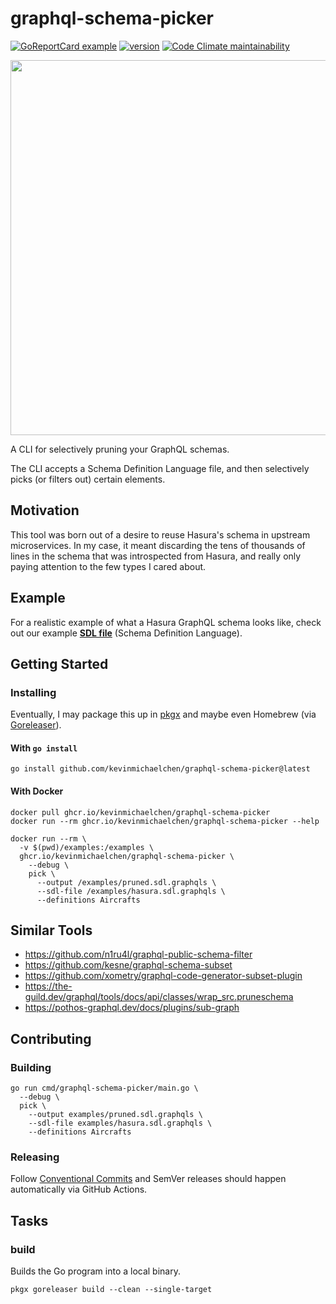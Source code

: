 # graphql-schema-picker

[![GoReportCard example](https://goreportcard.com/badge/github.com/kevinmichaelchen/graphql-schema-picker)](https://goreportcard.com/report/github.com/kevinmichaelchen/graphql-schema-picker)
[![version](https://img.shields.io/github/v/release/kevinmichaelchen/graphql-schema-picker?include_prereleases&label=latest&logo=ferrari)](https://github.com/kevinmichaelchen/graphql-schema-picker/releases/latest)
[![Code Climate maintainability](https://img.shields.io/codeclimate/maintainability/kevinmichaelchen/graphql-schema-picker)](https://codeclimate.com/github/kevinmichaelchen/graphql-schema-picker)

<img width="600" src="https://github.com/kevinmichaelchen/graphql-schema-picker/assets/5129994/0b7c6707-a76f-4a49-9539-279969307fc8" />

A CLI for selectively pruning your GraphQL schemas.

The CLI accepts a Schema Definition Language file, and then selectively picks
(or filters out) certain elements.

## Motivation

This tool was born out of a desire to reuse Hasura's schema in upstream
microservices. In my case, it meant discarding the tens of thousands of lines
in the schema that was introspected from Hasura, and really only paying
attention to the few types I cared about.

## Example

For a realistic example of what a Hasura GraphQL schema looks like, check out
our example [**SDL file**][sdl-file] (Schema Definition Language).

[sdl-file]: ./examples/hasura.sdl.graphqls

## Getting Started

### Installing

Eventually, I may package this up in [pkgx][pkgx] and maybe even Homebrew (via
[Goreleaser][goreleaser-brew]).

[pkgx]: https://pkgx.sh/
[goreleaser-brew]: https://goreleaser.com/customization/homebrew/

#### With `go install`

```shell
go install github.com/kevinmichaelchen/graphql-schema-picker@latest
```

#### With Docker

```shell
docker pull ghcr.io/kevinmichaelchen/graphql-schema-picker
docker run --rm ghcr.io/kevinmichaelchen/graphql-schema-picker --help

docker run --rm \
  -v $(pwd)/examples:/examples \
  ghcr.io/kevinmichaelchen/graphql-schema-picker \
    --debug \
    pick \
      --output /examples/pruned.sdl.graphqls \
      --sdl-file /examples/hasura.sdl.graphqls \
      --definitions Aircrafts
```

## Similar Tools

- https://github.com/n1ru4l/graphql-public-schema-filter
- https://github.com/kesne/graphql-schema-subset
- https://github.com/xometry/graphql-code-generator-subset-plugin
- https://the-guild.dev/graphql/tools/docs/api/classes/wrap_src.pruneschema
- https://pothos-graphql.dev/docs/plugins/sub-graph

## Contributing

### Building

```shell
go run cmd/graphql-schema-picker/main.go \
  --debug \
  pick \
    --output examples/pruned.sdl.graphqls \
    --sdl-file examples/hasura.sdl.graphqls \
    --definitions Aircrafts
```

### Releasing

Follow [Conventional Commits][conventional-commits] and SemVer releases should
happen automatically via GitHub Actions. 

[conventional-commits]: https://www.conventionalcommits.org/en/v1.0.0/

## Tasks

### build

Builds the Go program into a local binary.

```shell
pkgx goreleaser build --clean --single-target
```
